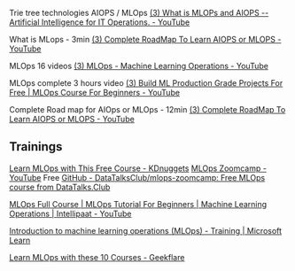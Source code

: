 Trie tree technologies
	AIOPS / MLOps
	[(3) What is MLOPs and AIOPS -- Artificial Intelligence for IT Operations. - YouTube](https://www.youtube.com/watch?v=xsWduP6UDFE&ab_channel=TeluguITFactory)
	
What is MLops - 3min
[(3) Complete RoadMap To Learn AIOPS or MLOPS - YouTube](https://www.youtube.com/watch?v=f8AtpzmRzFc&ab_channel=KrishNaik)

MLOps 16 videos
[(3) MLOps - Machine Learning Operations - YouTube](https://www.youtube.com/playlist?list=PL3N9eeOlCrP5a6OA473MA4KnOXWnUyV_J)

MLOps complete 3 hours video
[(3) Build ML Production Grade Projects For Free | MLOps Course For Beginners - YouTube](https://www.youtube.com/watch?v=dPmH3G9NQtY&ab_channel=AyushSingh)

Complete Road map for AIOps or MLOps - 12min
[(3) Complete RoadMap To Learn AIOPS or MLOPS - YouTube](https://www.youtube.com/watch?v=f8AtpzmRzFc&ab_channel=KrishNaik)

## Trainings
[Learn MLOps with This Free Course - KDnuggets](https://www.kdnuggets.com/2022/06/learn-mlops-free-course.html)
[MLOps Zoomcamp - YouTube](https://www.youtube.com/playlist?list=PL3MmuxUbc_hIUISrluw_A7wDSmfOhErJK) Free
[GitHub - DataTalksClub/mlops-zoomcamp: Free MLOps course from DataTalks.Club](https://github.com/DataTalksClub/mlops-zoomcamp)

[MLOps Full Course | MLOps Tutorial For Beginners | Machine Learning Operations | Intellipaat - YouTube](https://www.youtube.com/watch?v=0Z0vZU6cMKY&ab_channel=Intellipaat)

[Introduction to machine learning operations (MLOps) - Training | Microsoft Learn](https://learn.microsoft.com/en-us/training/paths/introduction-machine-learn-operations/)

[Learn MLOps with these 10 Courses - Geekflare](https://geekflare.com/mlops-courses/)
